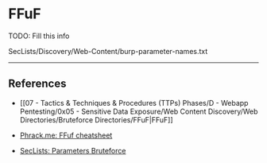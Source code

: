 # FFuF

TODO: Fill this info

SecLists/Discovery/Web-Content/burp-parameter-names.txt

---
## References

- [[07 - Tactics & Techniques & Procedures (TTPs) Phases/D - Webapp Pentesting/0x05 - Sensitive Data Exposure/Web Content Discovery/Web Directories/Bruteforce Directories/FFuF|FFuF]]

- [Phrack.me: FFuf cheatsheet](https://www.phrack.me/tools/2022/07/06/Ffuf-cheatsheet.html)

- [SecLists: Parameters Bruteforce](https://github.com/danielmiessler/SecLists/blob/master/Discovery/Web-Content/burp-parameter-names.txt)